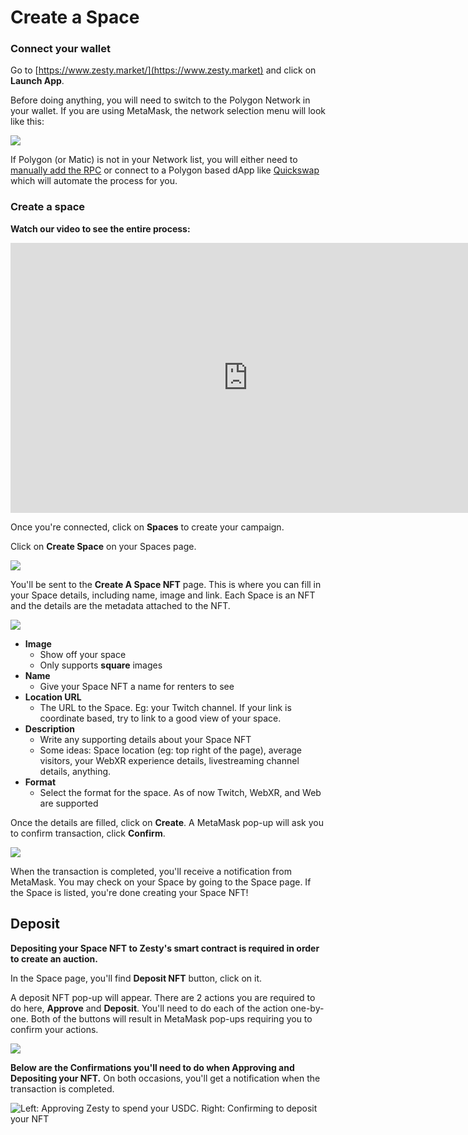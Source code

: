 # Create a Space

### **Connect your wallet**

Go to [https://www.zesty.market/](https://www.zesty.market) and click on **Launch App**.

Before doing anything, you will need to switch to the Polygon Network in your wallet. If you are using MetaMask, the network selection menu will look like this:

![](https://i.imgur.com/RA7IZsH.png)

If Polygon (or Matic) is not in your Network list, you will either need to [manually add the RPC](https://docs.polygon.technology/docs/develop/network-details/network/) or connect to a Polygon based dApp like [Quickswap](https://quickswap.exchange/#/swap) which will automate the process for you.

### **Create a space**

**Watch our video to see the entire process:** <a href="#watch-our-video-to-see-the-entire-process" id="watch-our-video-to-see-the-entire-process"></a>

<iframe width="760" height="432" src="https://www.youtube.com/embed/bDrM0MDB_8I" title="YouTube video player" frameborder="0" allow="accelerometer; autoplay; clipboard-write; encrypted-media; gyroscope; picture-in-picture" allowfullscreen></iframe>

Once you're connected, click on **Spaces** to create your campaign.

Click on **Create Space** on your Spaces page.

![](../../.gitbook/assets/Space\_1.png)

You'll be sent to the **Create A Space NFT** page. This is where you can fill in your Space details, including name, image and link. Each Space is an NFT and the details are the metadata attached to the NFT.

![](../../.gitbook/assets/Space\_2.png)

* **Image**
  * Show off your space
  * Only supports **square** images
* **Name**
  * Give your Space NFT a name for renters to see
* **Location URL**
  * The URL to the Space. Eg: your Twitch channel. If your link is coordinate based, try to link to a good view of your space.
* **Description**
  * Write any supporting details about your Space NFT
  * Some ideas: Space location (eg: top right of the page), average visitors, your WebXR experience details, livestreaming channel details, anything.
* **Format**
  * Select the format for the space. As of now Twitch, WebXR, and Web are supported

Once the details are filled, click on **Create**. A MetaMask pop-up will ask you to confirm transaction, click **Confirm**.

![](../../.gitbook/assets/Space\_3.png)

When the transaction is completed, you'll receive a notification from MetaMask. You may check on your Space by going to the Space page. If the Space is listed, you're done creating your Space NFT!

## **Deposit**

**Depositing your Space NFT to Zesty's smart contract is required in order to create an auction.**

In the Space page, you'll find **Deposit NFT** button, click on it.

A deposit NFT pop-up will appear. There are 2 actions you are required to do here, **Approve** and **Deposit**. You'll need to do each of the action one-by-one. Both of the buttons will result in MetaMask pop-ups requiring you to confirm your actions.

![](../../.gitbook/assets/Space\_5.png)

**Below are the Confirmations you'll need to do when Approving and Depositing your NFT.** On both occasions, you'll get a notification when the transaction is completed.


![Left: Approving Zesty to spend your USDC. Right: Confirming to deposit your NFT](../../.gitbook/assets/Space\_6.png)
